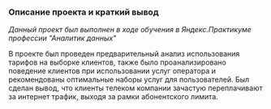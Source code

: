 ### Описание проекта и краткий вывод

*Данный проект был выполнен в ходе обучения в Яндекс.Практикуме профессии "Аналитик данных"*

В проекте был проведен предварительный анализ использования тарифов на выборке клиентов, также было проанализировано поведение клиентов при использовании услуг оператора и рекомендованы оптимальные наборы услуг для пользователей. Был сделан вывод, что клиенты телеком компании зачастую переплачивают за интернет трафик, выходя за рамки абонентского лимита.
